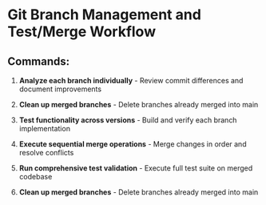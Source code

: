 # Git Branch Management and Test/Merge Workflow

## Commands:

1. **Analyze each branch individually** - Review commit differences and document improvements

2. **Clean up merged branches** - Delete branches already merged into main

3. **Test functionality across versions** - Build and verify each branch implementation

4. **Execute sequential merge operations** - Merge changes in order and resolve conflicts

5. **Run comprehensive test validation** - Execute full test suite on merged codebase

6. **Clean up merged branches** - Delete branches already merged into main